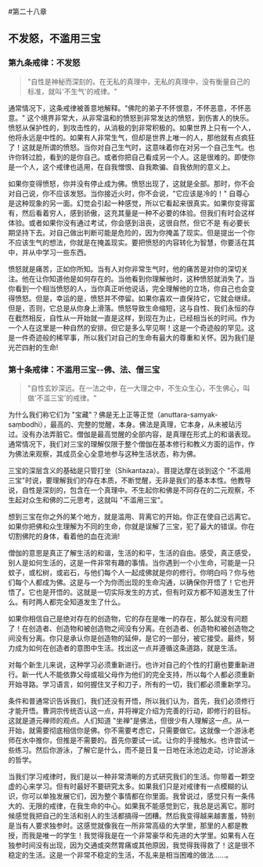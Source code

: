 #第二十八章
## 不发怒，不滥用三宝
### 第九条戒律：不发怒

>"自性是神秘而深刻的。在无私的真理中，无私的真理中，没有衡量自己的标准，就叫'不生气'的戒律。"

通常情况下，这条戒律被善意地解释。"佛陀的弟子不怀恨意，不怀恶意，不怀恶意。" 这个境界非常大，从非常温和的愤怒到非常发达的愤怒，到伤害人的快乐。愤怒从保护性的，到攻击性的，从消极的到非常积极的。如果世界上只有一个人，他将永远是中性的。如果有人非常生气，但却是世界上唯一的人，那他就有点疯狂了！这就是所谓的愤怒。当你对自己生气时，这意味着你在对另一个自己生气。也许你转过脸，看到的是你自己。或者你把自己看成另一个人。这是很难的。即使你是一个人，这个戒律也适用，在自我憎恨、自我欺骗、自我依附的意义上。

如果你变得愤怒，你并没有停止成为佛。愤怒出现了，这就是全部。那时，你不会对自己说，你不应该发怒。当你接近火时，你不会说，"它应该是冷的！" 自尊心是这种现象的另一面。幻觉会引起一种感觉，所以它看起来很真实。如果你变得富有，然后看着穷人，感到骄傲，这充其量是一种不必要的体验。但我们有时会这样体验。或者如果你没有通过考试，你会感到沮丧，这很自然，但它不是 有必要长期坚持下去。对自己做出判断可能是危险的，因为你掩盖了现实。但是提出一个你不应该生气的想法，你就是在掩盖现实。要把愤怒的内容转化为智慧，你要活在其中，并从中学习一些东西。

愤怒就是痛苦，正如你所知。当有人对你非常生气时，他的痛苦是对你的深切关注。他在让你知道他是如何存在的。当他看到你理解他时，这种愤怒就消失了。当你看到一个相当愤怒的人，当你真正听他说话，完全理解他的立场，你自己也会变得愤怒。但是，幸运的是，愤怒并不停留。如果你喜欢一直保持它，它就会继续。但是，否则，它总是从你身上滑落。愤怒导致生命缩短，这与自性、我们永恒的存在截然相反，自性从一开始就一直是这样，到现在为止，已经相当长的时间。作为一个人在这里是一种自然的安排。但它是多么罕见啊！这是一个奇迹般的罕见。这是一件奇迹般的稀罕事，所以我们对自己的生命有最大的尊重和关怀。因为我们是光芒四射的生命!

### 第十条戒律：不滥用三宝--佛、法、僧三宝
>"自性玄妙深远。在一法之中，在一大理之中，不生众生心，不生佛心，叫做'不滥三宝'的戒律。"

为什么我们称它们为 "宝藏"？佛是无上正等正觉（anuttara-samyak-saṃbodhi），最高的、完整的觉醒，本身。佛法是真理，它本身，从未被玷污过。没有办法弄脏它。僧伽是最高觉醒的全部内容，是真理在形式上的和谐表现。通常情况下，我们对三宝的理解仅限于整个僧伽在基本修行和教义方面的运作，作为佛法来观察，其成员全心全意地参与这种生活状态，称为佛。

三宝的深层含义的基础是只管打坐（Shikantaza）。菩提达摩在谈到这个 "不滥用三宝"时说，要理解我们的存在本质，不断觉醒，无非是我们的基本本性。他教导说，自性是深刻的，包含在一个真理中。不生起你和佛是不同存在的二元观察，不生起对众生和佛的二元思考，这就叫 "不滥用三宝"。

想到三宝在你之外的某个地方，就是滥用、背离它的开始。你正在使自己远离它。如果你把佛和众生理解为不同的生命，你就是误解了三宝，犯了最大的错误。你在切割佛陀的身体，看着他的血在流淌!

僧伽的意思是真正了解生活的和谐，生活的和平，生活的自由。感受，真正感受，别人是如何生活的，这是一件非常有趣的事情。当你遇到一个小生命，可能是一只蚊子，或松树，或岩石，与他们每个人一起成佛就是你的修行。你明白吗？你与他们每个人都成为佛。这是与一个为你而出现的生命沟通，以确保你开悟了！它也开悟了。它也是开悟的。这就是一切实际发生的方式，但有时双方都不知道发生了什么。有时两人都完全知道发生了什么。

如果你相信自己是绝对存在的创造物，它的存在是唯一的存在，那么就没有问题了！在创造者、创造物和被创造物之间没有分离。在创造者、创造物和被创造物之间没有分离。你只是承认你是创造物的延伸，是它的一部分，被它接受。最终，努力成为如何在创造者的意图中生活。找出这一点并遵循这条道路，就是生活。

对每个新生儿来说，这种学习必须重新进行。也许对自己的个性的打磨也要重新进行。新一代人不能依靠父母或祖父母作为他们的完全支持，所以每个人都必须重新开始寻路。学习语言，如何握住叉子和刀子，所有的一切，我们都必须重新学习。

条件和普通常识告诉我们，我们还没有开悟，所以我们认为，首先，我们必须修行才能开悟。曹洞宗传统否认这一点，并将禅定介绍为完善的行动，即修行的目标。这就是道元禅师的观点。人们知道 "坐禅"是佛法，但很少有人理解这一点。从一开始，就需要彻底相信你是佛。你不需要考虑它，只需要做它。这就像一个游泳老师在水中推你，但推是不需要的。首先你要试一试。让你的手接触水。也许尝试一些练习。然后你游泳，了解它是什么，而不是日复一日地在泳池边走动，讨论游泳的哲学。

当我们学习戒律时，我们是以一种非常清晰的方式研究我们的生活。你带着一颗空虚的心来学习。但有时最好不要研究太多。如果我们只是对戒律有一点模糊的认识，你可以单独发展它们，因为整个事情都在你里面。我曾说过，感觉只有一条伟大的、无限的戒律，在我生命的中心。如果我不能感觉到它，我总是远离它。那时候感觉我把自己的生活和别人的生活都搞得一团糟。然后我变得越来越害羞，特别是当有人要求独参时。这感觉就像我在一所非常高级的大学里，那里的人都是教授，而我是唯一的学生！我觉得我是在一个非常豪华和先进的大学里。如果有人在独参时间没有出现，因为交通或突然胃痛或其他原因，我觉得我得救了！这是很不稳定的生活。这是一个非常不稳定的生活，不乱来是相当困难的做法......。